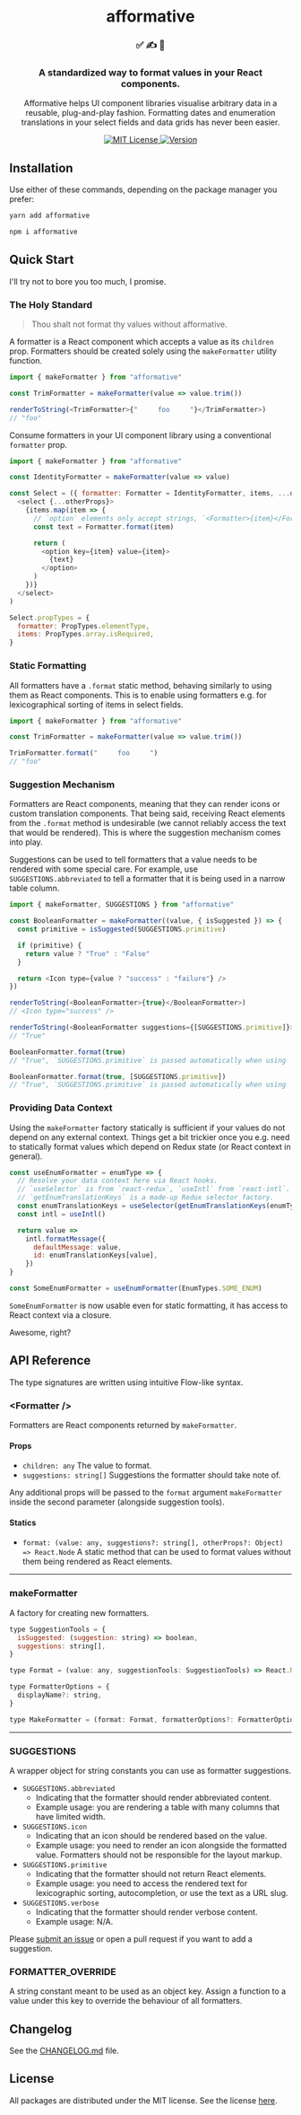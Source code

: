 <h1 align="center">
afformative
</h1>

<h3 align="center">
✅ ✍️ 👀
</h3>

<h3 align="center">
A standardized way to format values in your React components.
</h3>

<p align="center">
Afformative helps UI component libraries visualise arbitrary data in a reusable, plug-and-play fashion. Formatting dates and enumeration translations in your select fields and data grids has never been easier.
</p>

<p align="center">
  <a href="https://github.com/wafflepie/affomative/blob/master/LICENSE">
    <img src="https://flat.badgen.net/badge/license/MIT/blue" alt="MIT License" />
  </a>

  <a href="https://npmjs.com/package/afformative">
    <img src="https://flat.badgen.net/npm/v/afformative" alt="Version" />
  </a>
</p>

## Installation

Use either of these commands, depending on the package manager you prefer:

```sh
yarn add afformative

npm i afformative
```

## Quick Start

I'll try not to bore you too much, I promise.

### The Holy Standard

> Thou shalt not format thy values without afformative.

A formatter is a React component which accepts a value as its `children` prop. Formatters should be created solely using the `makeFormatter` utility function.

```js
import { makeFormatter } from "afformative"

const TrimFormatter = makeFormatter(value => value.trim())

renderToString(<TrimFormatter>{"     foo     "}</TrimFormatter>)
// "foo"
```

Consume formatters in your UI component library using a conventional `formatter` prop.

```js
import { makeFormatter } from "afformative"

const IdentityFormatter = makeFormatter(value => value)

const Select = ({ formatter: Formatter = IdentityFormatter, items, ...otherProps }) => (
  <select {...otherProps}>
    {items.map(item => {
      // `option` elements only accept strings, `<Formatter>{item}</Formatter>` won't work here.
      const text = Formatter.format(item)

      return (
        <option key={item} value={item}>
          {text}
        </option>
      )
    })}
  </select>
)

Select.propTypes = {
  formatter: PropTypes.elementType,
  items: PropTypes.array.isRequired,
}
```

### Static Formatting

All formatters have a `.format` static method, behaving similarly to using them as React components. This is to enable using formatters e.g. for lexicographical sorting of items in select fields.

```js
import { makeFormatter } from "afformative"

const TrimFormatter = makeFormatter(value => value.trim())

TrimFormatter.format("     foo     ")
// "foo"
```

### Suggestion Mechanism

Formatters are React components, meaning that they can render icons or custom translation components. That being said, receiving React elements from the `.format` method is undesirable (we cannot reliably access the text that would be rendered). This is where the suggestion mechanism comes into play.

Suggestions can be used to tell formatters that a value needs to be rendered with some special care. For example, use `SUGGESTIONS.abbreviated` to tell a formatter that it is being used in a narrow table column.

```js
import { makeFormatter, SUGGESTIONS } from "afformative"

const BooleanFormatter = makeFormatter((value, { isSuggested }) => {
  const primitive = isSuggested(SUGGESTIONS.primitive)

  if (primitive) {
    return value ? "True" : "False"
  }

  return <Icon type={value ? "success" : "failure"} />
})

renderToString(<BooleanFormatter>{true}</BooleanFormatter>)
// <Icon type="success" />

renderToString(<BooleanFormatter suggestions={[SUGGESTIONS.primitive]}>{true}</BooleanFormatter>)
// "True"

BooleanFormatter.format(true)
// "True", `SUGGESTIONS.primitive` is passed automatically when using `.format`

BooleanFormatter.format(true, [SUGGESTIONS.primitive])
// "True", `SUGGESTIONS.primitive` is passed automatically when using `.format`
```

### Providing Data Context

Using the `makeFormatter` factory statically is sufficient if your values do not depend on any external context. Things get a bit trickier once you e.g. need to statically format values which depend on Redux state (or React context in general).

```js
const useEnumFormatter = enumType => {
  // Resolve your data context here via React hooks.
  // `useSelector` is from `react-redux`, `useIntl` from `react-intl`.
  // `getEnumTranslationKeys` is a made-up Redux selector factory.
  const enumTranslationKeys = useSelector(getEnumTranslationKeys(enumType))
  const intl = useIntl()

  return value =>
    intl.formatMessage({
      defaultMessage: value,
      id: enumTranslationKeys[value],
    })
}

const SomeEnumFormatter = useEnumFormatter(EnumTypes.SOME_ENUM)
```

`SomeEnumFormatter` is now usable even for static formatting, it has access to React context via a closure.

Awesome, right?

## API Reference

The type signatures are written using intuitive Flow-like syntax.

### \<Formatter />

Formatters are React components returned by `makeFormatter`.

#### Props

- `children: any` The value to format.
- `suggestions: string[]` Suggestions the formatter should take note of.

Any additional props will be passed to the `format` argument `makeFormatter` inside the second parameter (alongside suggestion tools).

#### Statics

- `format: (value: any, suggestions?: string[], otherProps?: Object) => React.Node` A static method that can be used to format values without them being rendered as React elements.

---

### makeFormatter

A factory for creating new formatters.

```js
type SuggestionTools = {
  isSuggested: (suggestion: string) => boolean,
  suggestions: string[],
}

type Format = (value: any, suggestionTools: SuggestionTools) => React.Node

type FormatterOptions = {
  displayName?: string,
}

type MakeFormatter = (format: Format, formatterOptions?: FormatterOptions) => Formatter
```

---

### SUGGESTIONS

A wrapper object for string constants you can use as formatter suggestions.

- `SUGGESTIONS.abbreviated`
  - Indicating that the formatter should render abbreviated content.
  - Example usage: you are rendering a table with many columns that have limited width.
- `SUGGESTIONS.icon`
  - Indicating that an icon should be rendered based on the value.
  - Example usage: you need to render an icon alongside the formatted value. Formatters should not be responsible for the layout markup.
- `SUGGESTIONS.primitive`
  - Indicating that the formatter should not return React elements.
  - Example usage: you need to access the rendered text for lexicographic sorting, autocompletion, or use the text as a URL slug.
- `SUGGESTIONS.verbose`
  - Indicating that the formatter should render verbose content.
  - Example usage: N/A.

Please [submit an issue](https://github.com/wafflepie/afformative/issues/new) or open a pull request if you want to add a suggestion.

### FORMATTER_OVERRIDE

A string constant meant to be used as an object key. Assign a function to a value under this key to override the behaviour of all formatters.

## Changelog

See the [CHANGELOG.md](https://github.com/wafflepie/afformative/blob/master/CHANGELOG.md) file.

## License

All packages are distributed under the MIT license. See the license [here](https://github.com/wafflepie/afformative/blob/master/LICENSE).
